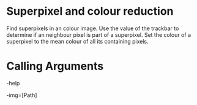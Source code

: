 Superpixel and colour reduction
=======================================

Find superpixels in an colour image. 
Use the value of the trackbar to determine if an neighbour pixel is part of a superpixel.
Set the colour of a superpixel to the mean colour of all its containing pixels.

Calling Arguments
=================

-help

-img=[Path]	
